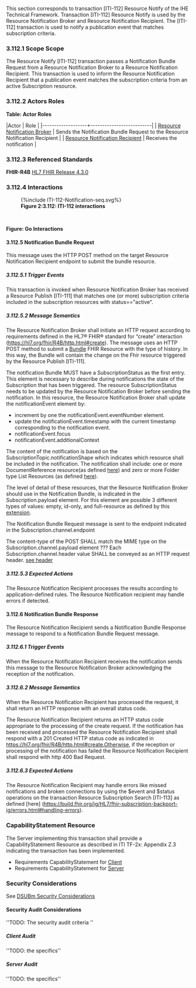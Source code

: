 This section corresponds to transaction [ITI-112] Resource Notify of the IHE Technical Framework. Transaction [ITI-112] Resource Notify is used by the Resource Notification Broker and Resource Notification Recipient. The [ITI-112] transaction is used to notify a publication event that matches subscription criteria.

### 3.112.1 Scope Scope

The Resource Notify [ITI-112] transaction passes a Notification Bundle Request from a Resource Notification Broker to a Resource Notification Recipient. This transaction is used to inform the Resource Notification Recipient that a publication event matches the subscription criteria from an active Subscription resource. 

### 3.112.2 Actors Roles

**Table: Actor Roles**

|Actor | Role |
|-------------------+--------------------------|
| [Resource Notification Broker](volume-1.html#broker)    | Sends the Notification Bundle Request to the Resource Notification Recipient |
| [Resource Notification Recipient](volume-1.html#recipient) | Receives the notification |

### 3.112.3 Referenced Standards

**FHIR-R4B** [HL7 FHIR Release 4.3.0](https://www.hl7.org/FHIR/R4B)

### 3.112.4 Interactions

<figure>
{%include ITI-112-Notification-seq.svg%}
<figcaption><b>Figure 2:3.112: ITI-112 interactions</b></figcaption>
</figure>
<br clear="all">

**Figure: Go Interactions**


#### 3.112.5 Notification Bundle Request
This message uses the HTTP POST method on the target Resource Notification Recipient endpoint to submit the bundle resource.

##### 3.112.5.1 Trigger Events

This transaction is invoked when Resource Notification Broker has received a Resource Publish [ITI-111] that matches one (or more) subscription criteria included in the subscription resources with status=="active". 

##### 3.112.5.2 Message Semantics

The Resource Notification Broker shall initiate an HTTP request according to requirements defined in the HL7® FHIR® standard for “create” interaction (https://hl7.org/fhir/R4B/http.html#create). The message uses an HTTP POST method to submit a [Bundle](https://build.fhir.org/ig/HL7/fhir-subscription-backport-ig/StructureDefinition-backport-subscription-notification.html) FHIR Resource with the type of history. In this way, the Bundle will contain the change on the Fhir resource triggered by the Resource Publish [ITI-111].

The notification Bundle MUST have a SubscriptionStatus as the first entry. This element is necessary to describe during notifications the state of the Subscription that has been triggered.
The resource SubscriptionStatus needs to be updated by the Resource Notification Broker before sending the notification. In this resource, the Resource Notification Broker shall update the notificationEvent element by:  
- increment by one the notificationEvent.eventNumber element.
- update the notificationEvent.timestamp with the current timestamp corresponding to the notification event.
- notificationEvent.focus 
- notificationEvent.additionalContext	

The content of the notification is based on the SubscriptionTopic.notificationShape which indicates which resource shall be included in the notification. 
The notification shall include: one or more DocumentReference resource(as defined [here](https://profiles.ihe.net/ITI/MHD/ITI-65.html#2-3-65-provide-document-bundle-iti-65)) and zero or more  Folder type List Resources (as defined [here](https://profiles.ihe.net/ITI/MHD/StructureDefinition-IHE.MHD.Comprehensive.Folder.html)).

The level of detail of these resources, that the Resource Notification Broker should use in the Notification Bundle, is indicated in the Subscription.payload element. For this element are possible 3 different types of values: empty, id-only, and full-resource as defined by this [extension](https://build.fhir.org/ig/HL7/fhir-subscription-backport-ig/StructureDefinition-backport-payload-content.html#root).

The Notification Bundle Request message is sent to the endpoint indicated in the Subscription.channel.endpoint

The content-type of the POST SHALL match the MIME type on the Subscription.channel.payload element 
??? Each Subscription.channel.header value SHALL be conveyed as an HTTP request header. [see header](https://hl7.org/fhir/R4B/subscription.html#2.46.8.1)

##### 3.112.5.3 Expected Actions

The Resource Notification Recipient processes the results according to application-defined rules.
The Resource Notification recipient may handle errors if detected.

#### 3.112.6 Notification Bundle Response

The Resource Notification Recipient sends a Notification Bundle Response message to respond to a Notification Bundle Request message.

##### 3.112.6.1 Trigger Events

When the Resource Notification Recipient receives the notification sends this message to the Resource Notification Broker acknowledging the reception of the notification.

##### 3.112.6.2 Message Semantics

When the Resource Notification Recipient has processed the request, it shall return an HTTP response with an overall status code.

The Resource Notification Recipient returns an HTTP status code appropriate to the processing of the create request. If the notification has been received and processed the Resource Notification Recipient shall respond with a 201 Created HTTP status code as indicated in https://hl7.org/fhir/R4B/http.html#create.Otherwise, if the reception or processing of the notification has failed the Resource Notification Recipient shall respond with http 400 Bad Request.


##### 3.112.6.3 Expected Actions

The Resource Notification Recipient may handle errors like missed notifications and broken connections by using the $event and $status operations on the transaction Resource Subscription Search [ITI-113] as defined [here] (https://build.fhir.org/ig/HL7/fhir-subscription-backport-ig/errors.html#handling-errors).


### CapabilityStatement Resource

The Server implementing this transaction shall provide a CapabilityStatement Resource as described in ITI TF-2x: Appendix Z.3 indicating the transaction has been implemented. 
* Requirements CapabilityStatement for [Client](CapabilityStatement-IHE.ToDo.client.html)
* Requirements CapabilityStatement for [Server](CapabilityStatement-IHE.ToDo.server.html)

### Security Considerations

See [DSUBm Security Considerations](volume-1.html#security-considerations)

#### Security Audit Considerations

''TODO: The security audit criteria ''

##### Client Audit 

''TODO: the specifics''

##### Server Audit 

''TODO: the specifics''
